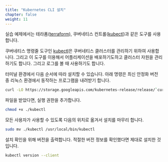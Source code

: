 ```yaml
---
title: "Kubernetes CLI 설치"
chapter: false
weight: 11
---
```


실습 예제에서는 테라폼([terraform](https://terraform.io)), 쿠버네티스 컨트롤([kubectl](https://kubernetes.io/docs/reference/kubectl/overview/))과 같은 도구를 사용합니다.

쿠버네티스 명령줄 도구인 [kubectl](https://kubernetes.io/docs/tasks/tools/install-kubectl/#install-kubectl-on-linux)은 쿠버네티스 클러스터를 관리하기 위하여 사용합니다. 그리고 이 도구를 이용해서 어플리케이션을 배포하기도하고 클러스터 자원을 관리하기도 합니다. 그리고 로그를 볼 때 사용하기도 합니다.

터미널 환경에서 다음 순서에 따라 설치할 수 있습니다. 아래 명령은 최신 안정화 버전 중 리눅스 환경에서 동작하는 프로그램을 내려받기 합니다.

```sh
curl -LO https://storage.googleapis.com/kubernetes-release/release/`curl -s https://storage.googleapis.com/kubernetes-release/release/stable.txt`/bin/linux/amd64/kubectl
```

파일을 받았다면, 실행 권한을 추가합니다.

```sh
chmod +x ./kubectl
```

모든 사용자가 사용할 수 있도록 다음의 위치로 옮겨서 설치를 마무리 합니다.

```sh
sudo mv ./kubectl /usr/local/bin/kubectl
```

설치 확인을 위해 버전을 출력합니다. 적절한 버전 정보를 확인했다면 제대로 설치한 것입니다.

```sh
kubectl version --client
```
